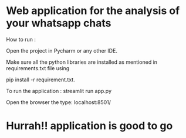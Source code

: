 # Web application for the analysis of your whatsapp chats

 How to run :

Open the project in Pycharm or any other IDE.

Make sure all the python libraries are installed as mentioned in requirements.txt file using

pip install -r requirement.txt.

To run the application : streamlit run app.py

Open the browser the type: localhost:8501/

# Hurrah!! application is good to go
